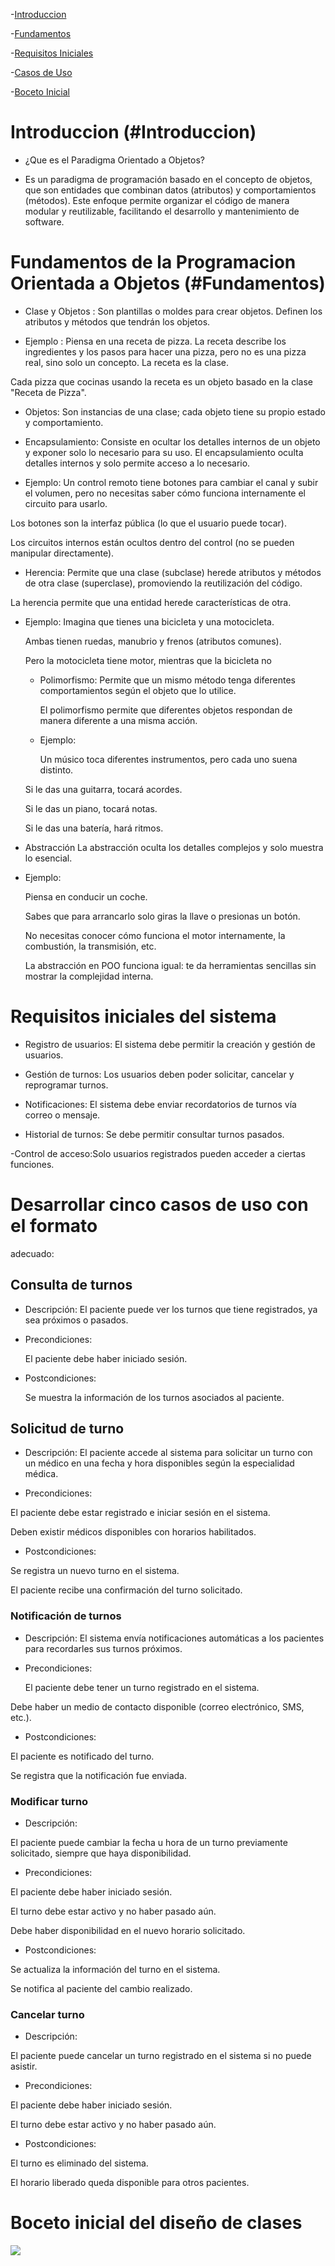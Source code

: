-[Introduccion](#introduccion)

-[Fundamentos](#Fundamentos)

-[Requisitos Iniciales](#Requisitos)

-[Casos de Uso](#casos)

-[Boceto Inicial](#Boceto)

# Introduccion (#Introduccion)

 - ¿Que es el Paradigma Orientado a Objetos?

 -  Es un paradigma de programación basado en el concepto de objetos, que son entidades que combinan datos 
    (atributos) y comportamientos (métodos). Este enfoque permite organizar el código de manera modular y 
    reutilizable, facilitando el desarrollo y mantenimiento de software.


# Fundamentos de la Programacion Orientada a Objetos (#Fundamentos)

 - Clase y Objetos : Son plantillas o moldes para crear objetos. Definen los atributos y métodos que tendrán los 
                    objetos.
 
 - Ejemplo : Piensa en una receta de pizza. La receta describe los ingredientes y los pasos para hacer una pizza, 
   pero no es una pizza real, sino solo un concepto.
   La receta es la clase.

  Cada pizza que cocinas usando la receta es un objeto basado en la clase "Receta de Pizza".


  - Objetos: Son instancias de una clase; cada objeto tiene su propio estado y comportamiento.

 
  - Encapsulamiento: Consiste en ocultar los detalles internos de un objeto y exponer solo lo necesario para su uso.
  El encapsulamiento oculta detalles internos y solo permite acceso a lo necesario.

  - Ejemplo:
    Un control remoto tiene botones para cambiar el canal y subir el volumen, pero no necesitas saber cómo funciona 
    internamente el circuito para usarlo.

  Los botones son la interfaz pública (lo que el usuario puede tocar).

  Los circuitos internos están ocultos dentro del control (no se pueden manipular directamente).


- Herencia: 
  Permite que una clase (subclase) herede atributos y métodos de otra clase (superclase), promoviendo la 
  reutilización del código.

La herencia permite que una entidad herede características de otra.

- Ejemplo:
   Imagina que tienes una bicicleta y una motocicleta.

  Ambas tienen ruedas, manubrio y frenos (atributos comunes).

  Pero la motocicleta tiene motor, mientras que la bicicleta no

  - Polimorfismo: Permite que un mismo método tenga diferentes comportamientos según el objeto que lo utilice.

    El polimorfismo permite que diferentes objetos respondan de manera diferente a una misma acción.

  - Ejemplo:

    Un músico toca diferentes instrumentos, pero cada uno suena distinto.

  Si le das una guitarra, tocará acordes.

  Si le das un piano, tocará notas.

  Si le das una batería, hará ritmos.

- Abstracción
  La abstracción oculta los detalles complejos y solo muestra lo esencial.

- Ejemplo:  

  Piensa en conducir un coche.

  Sabes que para arrancarlo solo giras la llave o presionas un botón.

  No necesitas conocer cómo funciona el motor internamente, la combustión, la transmisión, etc.

  La abstracción en POO funciona igual: te da herramientas sencillas sin mostrar la complejidad interna.


# Requisitos iniciales del sistema

- Registro de usuarios: El sistema debe permitir la creación y gestión de usuarios.

- Gestión de turnos: Los usuarios deben poder solicitar, cancelar y reprogramar turnos.

- Notificaciones: El sistema debe enviar recordatorios de turnos vía correo o mensaje.

- Historial de turnos: Se debe permitir consultar turnos pasados.

-Control de acceso:Solo usuarios registrados pueden acceder a ciertas funciones.


# Desarrollar cinco casos de uso con el formato
  adecuado:
  
  
## Consulta de turnos

-  Descripción:
  El paciente puede ver los turnos que tiene registrados, ya sea próximos o pasados.

-  Precondiciones:

   El paciente debe haber iniciado sesión.

- Postcondiciones:

   Se muestra la información de los turnos asociados al paciente.


## Solicitud de turno


- Descripción:
El paciente accede al sistema para solicitar un turno con un médico en una fecha y hora disponibles según la especialidad médica.

- Precondiciones:

El paciente debe estar registrado e iniciar sesión en el sistema.

Deben existir médicos disponibles con horarios habilitados.

- Postcondiciones:

Se registra un nuevo turno en el sistema.

El paciente recibe una confirmación del turno solicitado.


### Notificación de turnos


- Descripción:
El sistema envía notificaciones automáticas a los pacientes para recordarles sus turnos próximos.

- Precondiciones:

  El paciente debe tener un turno registrado en el sistema.

Debe haber un medio de contacto disponible (correo electrónico, SMS, etc.).

- Postcondiciones:

 El paciente es notificado del turno.

Se registra que la notificación fue enviada.

### Modificar turno

- Descripción:

El paciente puede cambiar la fecha u hora de un turno previamente solicitado, siempre que haya disponibilidad.

- Precondiciones:

El paciente debe haber iniciado sesión.

El turno debe estar activo y no haber pasado aún.

Debe haber disponibilidad en el nuevo horario solicitado.

- Postcondiciones:

Se actualiza la información del turno en el sistema.

Se notifica al paciente del cambio realizado.

### Cancelar turno

- Descripción:

El paciente puede cancelar un turno registrado en el sistema si no puede asistir.

- Precondiciones:

El paciente debe haber iniciado sesión.

El turno debe estar activo y no haber pasado aún.

- Postcondiciones:

El turno es eliminado del sistema.

El horario liberado queda disponible para otros pacientes.



# Boceto inicial del diseño de clases

![](image.png)





 

